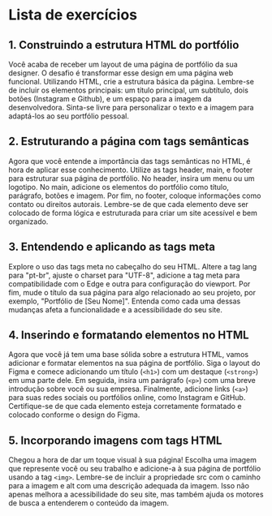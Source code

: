 # Lista de exercícios

## 1. Construindo a estrutura HTML do portfólio

Você acaba de receber um layout de uma página de portfólio da sua designer. O desafio é transformar esse design em uma página web funcional. Utilizando HTML, crie a estrutura básica da página. Lembre-se de incluir os elementos principais: um título principal, um subtítulo, dois botões (Instagram e Github), e um espaço para a imagem da desenvolvedora. Sinta-se livre para personalizar o texto e a imagem para adaptá-los ao seu portfólio pessoal.

## 2. Estruturando a página com tags semânticas

Agora que você entende a importância das tags semânticas no HTML, é hora de aplicar esse conhecimento. Utilize as tags header, main, e footer para estruturar sua página de portfólio. No header, insira um menu ou um logotipo. No main, adicione os elementos do portfólio como título, parágrafo, botões e imagem. Por fim, no footer, coloque informações como contato ou direitos autorais. Lembre-se de que cada elemento deve ser colocado de forma lógica e estruturada para criar um site acessível e bem organizado.

## 3. Entendendo e aplicando as tags meta

Explore o uso das tags meta no cabeçalho do seu HTML. Altere a tag lang para "pt-br", ajuste o charset para "UTF-8", adicione a tag meta para compatibilidade com o Edge e outra para configuração do viewport. Por fim, mude o título da sua página para algo relacionado ao seu projeto, por exemplo, "Portfólio de [Seu Nome]". Entenda como cada uma dessas mudanças afeta a funcionalidade e a acessibilidade do seu site.

## 4. Inserindo e formatando elementos no HTML

Agora que você já tem uma base sólida sobre a estrutura HTML, vamos adicionar e formatar elementos na sua página de portfólio. Siga o layout do Figma e comece adicionando um título (```<h1>```) com um destaque (```<strong>```) em uma parte dele. Em seguida, insira um parágrafo (```<p>```) com uma breve introdução sobre você ou sua empresa. Finalmente, adicione links (```<a>```) para suas redes sociais ou portfólios online, como Instagram e GitHub. Certifique-se de que cada elemento esteja corretamente formatado e colocado conforme o design do Figma.

## 5. Incorporando imagens com tags HTML

Chegou a hora de dar um toque visual à sua página! Escolha uma imagem que represente você ou seu trabalho e adicione-a à sua página de portfólio usando a tag ```<img>```. Lembre-se de incluir a propriedade src com o caminho para a imagem e alt com uma descrição adequada da imagem. Isso não apenas melhora a acessibilidade do seu site, mas também ajuda os motores de busca a entenderem o conteúdo da imagem.
